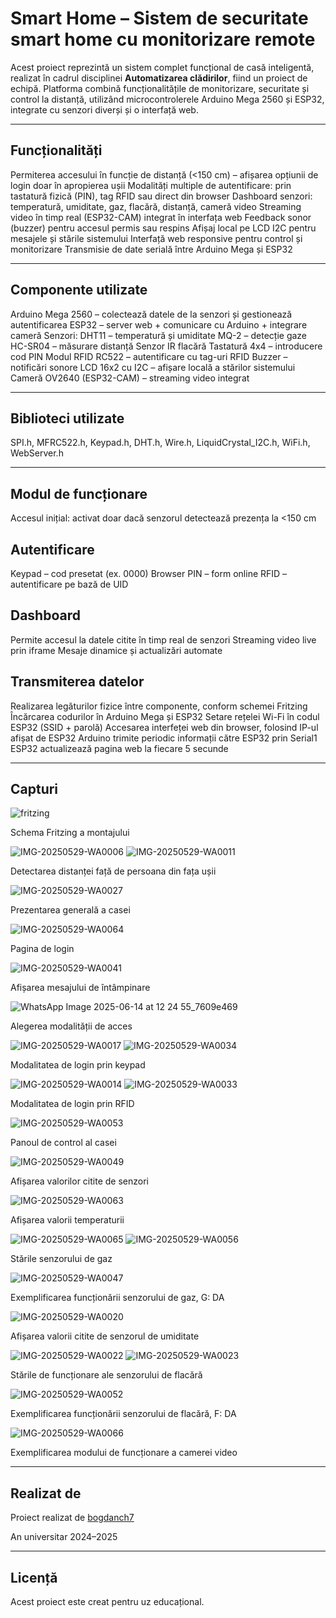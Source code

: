 # Smart Home – Sistem de securitate smart home cu monitorizare remote
Acest proiect reprezintă un sistem complet funcțional de casă inteligentă, realizat în cadrul disciplinei **Automatizarea clădirilor**, fiind un proiect de echipă. Platforma combină funcționalitățile de monitorizare, securitate și control la distanță, utilizând microcontrolerele Arduino Mega 2560 și ESP32, integrate cu senzori diverși și o interfață web.

---

## Funcționalități
Permiterea accesului în funcție de distanță (<150 cm) – afișarea opțiunii de login doar în apropierea ușii
Modalități multiple de autentificare: prin tastatură fizică (PIN), tag RFID sau direct din browser
Dashboard senzori: temperatură, umiditate, gaz, flacără, distanță, cameră video
Streaming video în timp real (ESP32-CAM) integrat în interfața web
Feedback sonor (buzzer) pentru accesul permis sau respins
Afișaj local pe LCD I2C pentru mesajele și stările sistemului
Interfață web responsive pentru control și monitorizare
Transmisie de date serială între Arduino Mega și ESP32

---

## Componente utilizate
Arduino Mega 2560 – colectează datele de la senzori și gestionează autentificarea
ESP32 – server web + comunicare cu Arduino + integrare cameră
Senzori:
DHT11 – temperatură și umiditate
MQ-2 – detecție gaze
HC-SR04 – măsurare distanță
Senzor IR flacără
Tastatură 4x4 – introducere cod PIN
Modul RFID RC522 – autentificare cu tag-uri RFID
Buzzer – notificări sonore
LCD 16x2 cu I2C – afișare locală a stărilor sistemului
Cameră OV2640 (ESP32-CAM) – streaming video integrat

---

## Biblioteci utilizate

SPI.h, MFRC522.h, Keypad.h, DHT.h, Wire.h, LiquidCrystal_I2C.h, WiFi.h, WebServer.h

---

## Modul de funcționare
Accesul inițial: activat doar dacă senzorul detectează prezența la <150 cm

## Autentificare
Keypad – cod presetat (ex. 0000)
Browser PIN – form online
RFID – autentificare pe bază de UID

## Dashboard
Permite accesul la datele citite în timp real de senzori
Streaming video live prin iframe
Mesaje dinamice și actualizări automate

## Transmiterea datelor
Realizarea legăturilor fizice între componente, conform schemei Fritzing
Încărcarea codurilor în Arduino Mega și ESP32
Setare rețelei Wi-Fi în codul ESP32 (SSID + parolă)
Accesarea interfeței web din browser, folosind IP-ul afișat de ESP32
Arduino trimite periodic informații către ESP32 prin Serial1
ESP32 actualizează pagina web la fiecare 5 secunde

---

## Capturi

![fritzing](https://github.com/user-attachments/assets/646f588b-4d35-483b-994a-760de7bb2d2f)

Schema Fritzing a montajului

![IMG-20250529-WA0006](https://github.com/user-attachments/assets/81f64fd6-d36c-42c1-b81c-480f87ef3d47)
![IMG-20250529-WA0011](https://github.com/user-attachments/assets/e18ce6e9-aaad-4ea9-8916-0845a5aa3e6e)

Detectarea distanței față de persoana din fața ușii

![IMG-20250529-WA0027](https://github.com/user-attachments/assets/40f6454c-a7d9-42c0-9f96-e8c65c0d7059)

Prezentarea generală a casei

![IMG-20250529-WA0064](https://github.com/user-attachments/assets/0f5a831c-e488-4923-a1df-bbdaf233f878)

Pagina de login

![IMG-20250529-WA0041](https://github.com/user-attachments/assets/0977cf1f-0892-477a-9cce-814be6edbab4)

Afișarea mesajului de întâmpinare

![WhatsApp Image 2025-06-14 at 12 24 55_7609e469](https://github.com/user-attachments/assets/17964355-c624-4d25-9516-250c0f9e4f90)

Alegerea modalității de acces

![IMG-20250529-WA0017](https://github.com/user-attachments/assets/eb004b72-1e4b-4ff2-93d1-fcb2085d62e6)
![IMG-20250529-WA0034](https://github.com/user-attachments/assets/54d8e326-db5e-4e62-9f0e-6b583f631af0)

Modalitatea de login prin keypad

![IMG-20250529-WA0014](https://github.com/user-attachments/assets/fef2d041-8462-4d68-aeaa-96214ea6f8f3)
![IMG-20250529-WA0033](https://github.com/user-attachments/assets/a14376d8-154b-4181-8e89-3d0969df0573)

Modalitatea de login prin RFID

![IMG-20250529-WA0053](https://github.com/user-attachments/assets/9426d0e4-d195-44b2-9156-abf81ae4ad6a)

Panoul de control al casei

![IMG-20250529-WA0049](https://github.com/user-attachments/assets/e67f2fae-2433-44df-ab85-44e4f00381ea)

Afișarea valorilor citite de senzori

![IMG-20250529-WA0063](https://github.com/user-attachments/assets/9601a8a1-39c7-44c6-acf7-3bc4f7a41a6c)

Afișarea valorii temperaturii

![IMG-20250529-WA0065](https://github.com/user-attachments/assets/62b04703-cf9e-482f-ba0c-4687680ea5b1)
![IMG-20250529-WA0056](https://github.com/user-attachments/assets/eb03a51a-c585-4e31-96bb-e9fb639630d3)

Stările senzorului de gaz

![IMG-20250529-WA0047](https://github.com/user-attachments/assets/37d14e5d-b341-4845-a577-c6851baddf15)

Exemplificarea funcționării senzorului de gaz, G: DA

![IMG-20250529-WA0020](https://github.com/user-attachments/assets/97044a37-6d84-48b8-bcb6-8c34a428bb44)

Afișarea valorii citite de senzorul de umiditate

![IMG-20250529-WA0022](https://github.com/user-attachments/assets/47c0ad95-ede9-45d2-8c6f-c465e5bc68ac)
![IMG-20250529-WA0023](https://github.com/user-attachments/assets/c2b96cd3-f6e6-4345-99e8-9b85b773efbd)

Stările de funcționare ale senzorului de flacără

![IMG-20250529-WA0052](https://github.com/user-attachments/assets/45cdbd79-cbc9-40ee-b4ec-f7fe02d64142)

Exemplificarea funcționării senzorului de flacără, F: DA

![IMG-20250529-WA0066](https://github.com/user-attachments/assets/c5b2caa8-d3a3-431b-ad4e-e1bc11a8b3f1)

Exemplificarea modului de funcționare a camerei video

---

## Realizat de
Proiect realizat de [bogdanch7](https://github.com/bogdanch7)

An universitar 2024–2025

---

## Licență
Acest proiect este creat pentru uz educațional.
